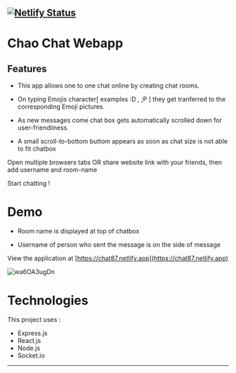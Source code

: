 [![Netlify Status](https://api.netlify.com/api/v1/badges/3dd71143-2720-47d0-827b-8e83f4334a9d/deploy-status)](https://app.netlify.com/sites/tender-mccarthy-f78a63/deploys)
---

# Chao Chat Webapp

## Features

- This app allows one to one chat online by creating chat rooms. 
 
 - On typing Emojis character[ examples :D , ;P ] they get tranferred to the corresponding Emoji pictures.

 - As new messages come chat box gets automatically scrolled down for user-friendliness.
 
 - A small scroll-to-bottom buttom appears as soon as chat size is not able to fit chatbox

Open multiple browsers tabs OR share website link with your friends, then add username and room-name

Start chatting !

# Demo

- Room name is displayed  at top of chatbox

- Username of person who sent the message is on the side of message

View the application at [https://chat87.netlify.app](https://chat87.netlify.app)

![wa6OA3ugDn](https://user-images.githubusercontent.com/49658988/130487246-b33593a0-9aa2-4567-8b47-1ce4bed3a1d8.gif)


# Technologies

This project uses :

- Express.js
- React.js
- Node.js
- Socket.io


---

